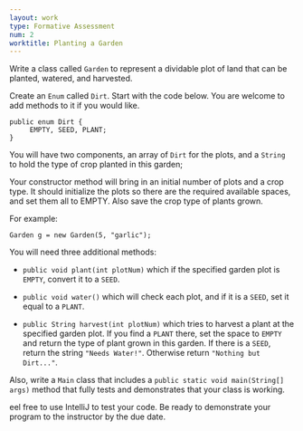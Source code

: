 ```yaml
---
layout: work
type: Formative Assessment
num: 2
worktitle: Planting a Garden
---
```


Write a class called `Garden` to represent a dividable plot of land that can be
planted, watered, and harvested.

Create an `Enum` called `Dirt`. Start with the code below. You
are welcome to add methods to it if you would like.

    public enum Dirt {
         EMPTY, SEED, PLANT;
    }

You will have two components, an array of `Dirt` for the plots, and a `String` to hold the type of crop planted in this garden;

Your constructor method will bring in an initial number of plots and a crop type.
It should initialize the plots so there are the required available spaces, and set them all to EMPTY. Also save the crop type of plants grown.

For example:

    Garden g = new Garden(5, "garlic");

You will need three additional methods:

* `public void plant(int plotNum)` which if the specified garden plot is `EMPTY`, convert it to a `SEED`.

* `public void water()` which will check each plot, and if it is a `SEED`, set it equal to a `PLANT`.

* `public String harvest(int plotNum)` which tries to harvest a plant at the specified garden plot. If you find a `PLANT` there,
set the space to `EMPTY` and return the type of plant grown in this garden.
If there is a `SEED`,
return the string `"Needs Water!"`. Otherwise return `"Nothing but Dirt..."`.

Also, write a `Main` class that includes a `public static void main(String[] args)` method that fully tests and demonstrates that your class is working.

eel free to use IntelliJ to test your code. Be ready to demonstrate your program to the instructor by the due date.
